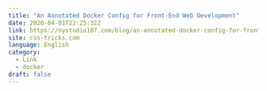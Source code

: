 ```yaml
---
title: "An Annotated Docker Config for Front-End Web Development"
date: 2020-04-01T22:25:32Z
link: https://nystudio107.com/blog/an-annotated-docker-config-for-frontend-web-development?utm_medium=RSS&utm_source=news.12bit.vn
site: css-tricks.com
language: English
category:
  - Link
  - docker
draft: false
---
```

